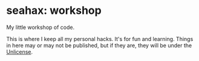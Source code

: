 # seahax: workshop

My little workshop of code.

This is where I keep all my personal hacks. It's for fun and learning. Things in here may or may not be published, but if they are, they will be under the [Unlicense](https://unlicense.org/).
